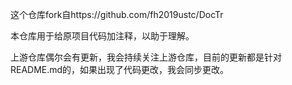 这个仓库fork自https://github.com/fh2019ustc/DocTr

本仓库用于给原项目代码加注释，以助于理解。

上游仓库偶尔会有更新，我会持续关注上游仓库，目前的更新都是针对README.md的，如果出现了代码更改，我会同步更改。